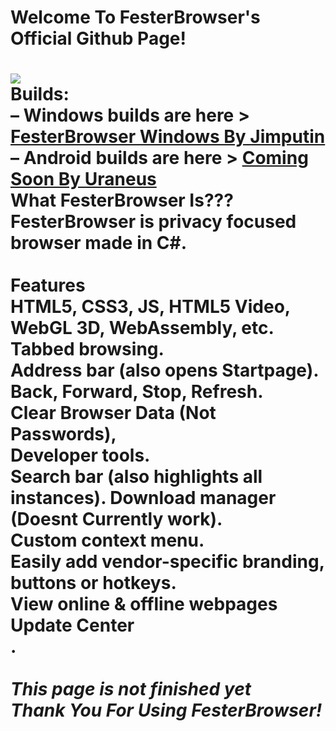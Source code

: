 <h1>Welcome To FesterBrowser's Official Github Page!<h1>
<img src="https://image.jimcdn.com/app/cms/image/transf/dimension=300x10000:format=png/path/s794d6cfdb8536537/image/iba1b4c3c7394cc2a/version/1701467466/image.png" style="max-width: 100%;"><br />
Builds:<br />            
– Windows builds are here > <a href="https://github.com/Jimputinfn/FesterBrowser/releases/tag/FesterBrowser2.3">FesterBrowser Windows By Jimputin</a><br />
– Android builds are here > <a href="https://github.com/Jimputinfn/FesterBrowser/releases/tag/FesterBrowser2.3">Coming Soon By Uraneus</a>
<br />   
  What FesterBrowser Is???
  <br />   
  FesterBrowser is privacy focused browser made in C#.
  <br />
  <br />
 Features<br /> HTML5, CSS3, JS, HTML5 Video, WebGL 3D, WebAssembly, etc.<br /> Tabbed browsing.<br /> Address bar (also opens Startpage).<br /> Back, Forward, Stop, Refresh.<br /> Clear Browser Data (Not Passwords),<br /> Developer tools.<br /> Search bar (also highlights all instances). Download manager (Doesnt Currently work).<br /> Custom context menu.<br /> Easily add vendor-specific branding, buttons or hotkeys.<br /> View online & offline webpages<br /> Update Center<br />. 
<br />   
<br />   
<em>This page is not finished yet</em><br />   
<em>Thank You For Using FesterBrowser!</em>
